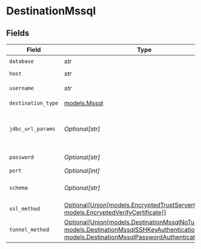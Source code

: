 # DestinationMssql


## Fields

| Field                                                                                                                                                                                            | Type                                                                                                                                                                                             | Required                                                                                                                                                                                         | Description                                                                                                                                                                                      | Example                                                                                                                                                                                          |
| ------------------------------------------------------------------------------------------------------------------------------------------------------------------------------------------------ | ------------------------------------------------------------------------------------------------------------------------------------------------------------------------------------------------ | ------------------------------------------------------------------------------------------------------------------------------------------------------------------------------------------------ | ------------------------------------------------------------------------------------------------------------------------------------------------------------------------------------------------ | ------------------------------------------------------------------------------------------------------------------------------------------------------------------------------------------------ |
| `database`                                                                                                                                                                                       | *str*                                                                                                                                                                                            | :heavy_check_mark:                                                                                                                                                                               | The name of the MSSQL database.                                                                                                                                                                  |                                                                                                                                                                                                  |
| `host`                                                                                                                                                                                           | *str*                                                                                                                                                                                            | :heavy_check_mark:                                                                                                                                                                               | The host name of the MSSQL database.                                                                                                                                                             |                                                                                                                                                                                                  |
| `username`                                                                                                                                                                                       | *str*                                                                                                                                                                                            | :heavy_check_mark:                                                                                                                                                                               | The username which is used to access the database.                                                                                                                                               |                                                                                                                                                                                                  |
| `destination_type`                                                                                                                                                                               | [models.Mssql](../models/mssql.md)                                                                                                                                                               | :heavy_check_mark:                                                                                                                                                                               | N/A                                                                                                                                                                                              |                                                                                                                                                                                                  |
| `jdbc_url_params`                                                                                                                                                                                | *Optional[str]*                                                                                                                                                                                  | :heavy_minus_sign:                                                                                                                                                                               | Additional properties to pass to the JDBC URL string when connecting to the database formatted as 'key=value' pairs separated by the symbol '&'. (example: key1=value1&key2=value2&key3=value3). |                                                                                                                                                                                                  |
| `password`                                                                                                                                                                                       | *Optional[str]*                                                                                                                                                                                  | :heavy_minus_sign:                                                                                                                                                                               | The password associated with this username.                                                                                                                                                      |                                                                                                                                                                                                  |
| `port`                                                                                                                                                                                           | *Optional[int]*                                                                                                                                                                                  | :heavy_minus_sign:                                                                                                                                                                               | The port of the MSSQL database.                                                                                                                                                                  | 1433                                                                                                                                                                                             |
| `schema`                                                                                                                                                                                         | *Optional[str]*                                                                                                                                                                                  | :heavy_minus_sign:                                                                                                                                                                               | The default schema tables are written to if the source does not specify a namespace. The usual value for this field is "public".                                                                 | public                                                                                                                                                                                           |
| `ssl_method`                                                                                                                                                                                     | [Optional[Union[models.EncryptedTrustServerCertificate, models.EncryptedVerifyCertificate]]](../models/sslmethod.md)                                                                             | :heavy_minus_sign:                                                                                                                                                                               | The encryption method which is used to communicate with the database.                                                                                                                            |                                                                                                                                                                                                  |
| `tunnel_method`                                                                                                                                                                                  | [Optional[Union[models.DestinationMssqlNoTunnel, models.DestinationMssqlSSHKeyAuthentication, models.DestinationMssqlPasswordAuthentication]]](../models/destinationmssqlsshtunnelmethod.md)     | :heavy_minus_sign:                                                                                                                                                                               | Whether to initiate an SSH tunnel before connecting to the database, and if so, which kind of authentication to use.                                                                             |                                                                                                                                                                                                  |